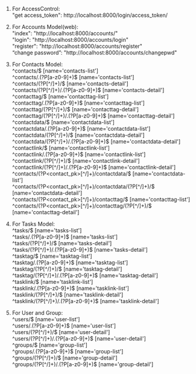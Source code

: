 1. For AccessControl:  
	"get access_token": http://localhost:8000/login/access_token/

2. For Accounts Model(web):  
	"index": "http://localhost:8000/accounts/"  
	"login": "http://localhost:8000/accounts/login"  
	"register": "http://localhost:8000/accounts/register"  
	“change password”: "http://localhost:8000/accounts/changepwd"  
	
3. For Contacts Model:  
	^contacts/$ [name='contacts-list']  
	^contacts/\.(?P<format>[a-z0-9]+)$ [name='contacts-list']  
	^contacts/(?P<pk>[^/]+)/$ [name='contacts-detail']  
	^contacts/(?P<pk>[^/]+)/\.(?P<format>[a-z0-9]+)$ [name='contacts-detail']  
	^contacttag/$ [name='contacttag-list']  
	^contacttag/\.(?P<format>[a-z0-9]+)$ [name='contacttag-list']  
	^contacttag/(?P<pk>[^/]+)/$ [name='contacttag-detail']  
	^contacttag/(?P<pk>[^/]+)/\.(?P<format>[a-z0-9]+)$ [name='contacttag-detail']  
	^contactdata/$ [name='contactdata-list']  
	^contactdata/\.(?P<format>[a-z0-9]+)$ [name='contactdata-list']  
	^contactdata/(?P<pk>[^/]+)/$ [name='contactdata-detail']  
	^contactdata/(?P<pk>[^/]+)/\.(?P<format>[a-z0-9]+)$ [name='contactdata-detail']  
	^contactlink/$ [name='contactlink-list']  
	^contactlink/\.(?P<format>[a-z0-9]+)$ [name='contactlink-list']  
	^contactlink/(?P<pk>[^/]+)/$ [name='contactlink-detail']  
	^contactlink/(?P<pk>[^/]+)/\.(?P<format>[a-z0-9]+)$ [name='contactlink-detail']  
	^contacts/(?P<contact_pk>[^/]+)/contactdata/$ [name='contactdata-list']  
	^contacts/(?P<contact_pk>[^/]+)/contactdata/(?P<pk>[^/]+)/$ [name='contactdata-detail']  
	^contacts/(?P<contact_pk>[^/]+)/contacttag/$ [name='contacttag-list']  
	^contacts/(?P<contact_pk>[^/]+)/contacttag/(?P<pk>[^/]+)/$ [name='contacttag-detail']  

4. For Tasks Model:  
	^tasks/$ [name='tasks-list']  
	^tasks/\.(?P<format>[a-z0-9]+)$ [name='tasks-list']  
	^tasks/(?P<pk>[^/]+)/$ [name='tasks-detail']  
	^tasks/(?P<pk>[^/]+)/\.(?P<format>[a-z0-9]+)$ [name='tasks-detail']  
	^tasktag/$ [name='tasktag-list']  
	^tasktag/\.(?P<format>[a-z0-9]+)$ [name='tasktag-list']  
	^tasktag/(?P<pk>[^/]+)/$ [name='tasktag-detail']  
	^tasktag/(?P<pk>[^/]+)/\.(?P<format>[a-z0-9]+)$ [name='tasktag-detail']  
	^tasklink/$ [name='tasklink-list']  
	^tasklink/\.(?P<format>[a-z0-9]+)$ [name='tasklink-list']  
	^tasklink/(?P<pk>[^/]+)/$ [name='tasklink-detail']  
	^tasklink/(?P<pk>[^/]+)/\.(?P<format>[a-z0-9]+)$ [name='tasklink-detail']  

5. For User and Group:  
	^users/$ [name='user-list']  
	^users/\.(?P<format>[a-z0-9]+)$ [name='user-list']  
	^users/(?P<pk>[^/]+)/$ [name='user-detail']  
	^users/(?P<pk>[^/]+)/\.(?P<format>[a-z0-9]+)$ [name='user-detail']  
	^groups/$ [name='group-list']  
	^groups/\.(?P<format>[a-z0-9]+)$ [name='group-list']  
	^groups/(?P<pk>[^/]+)/$ [name='group-detail']  
	^groups/(?P<pk>[^/]+)/\.(?P<format>[a-z0-9]+)$ [name='group-detail']  